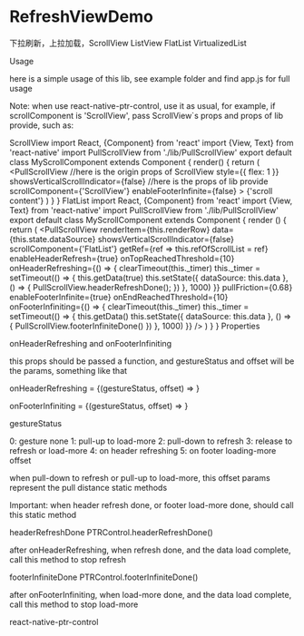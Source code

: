 # RefreshViewDemo
下拉刷新，上拉加载，ScrollView ListView FlatList VirtualizedList

Usage

here is a simple usage of this lib, see example folder and find app.js for full usage

Note: when use react-native-ptr-control, use it as usual, for example, if scrollComponent is 'ScrollView', pass ScrollView`s props and props of lib provide, such as:

ScrollView
  import React, {Component} from 'react'
  import {View, Text} from 'react-native'
  import PullScrollView from './lib/PullScrollView'
export default class MyScrollComponent extends Component {
  render() {
    return (
      <PullScrollView
        //here is the origin props of ScrollView
        style={{ flex: 1 }}
        showsVerticalScrollIndicator={false}
        //here is the props of lib provide
        scrollComponent={'ScrollView'}
        enableFooterInfinite={false} >
        <View>
          <Text>{'scroll content'}</Text>
        </View>
      </PullScrollView>
    )
  }
}
FlatList
  import React, {Component} from 'react'
  import {View, Text} from 'react-native'
  import PullScrollView from './lib/PullScrollView'
  export default class MyScrollComponent extends Component {
    render () {
      return (
        <PullScrollView
         renderItem={this.renderRow}
          data={this.state.dataSource}
          showsVerticalScrollIndicator={false}
          scrollComponent={'FlatList'}
          getRef={ref => this.refOfScrollList = ref}
          enableHeaderRefresh={true}
          onTopReachedThreshold={10}
          onHeaderRefreshing={() => {
            clearTimeout(this._timer)
            this._timer = setTimeout(() => {
              this.getData(true)
              this.setState({
                dataSource: this.data
              }, () => {
                PullScrollView.headerRefreshDone();
              })
            }, 1000)
          }}
          pullFriction={0.68}
          enableFooterInfinite={true}
          onEndReachedThreshold={10}
          onFooterInfiniting={() => {
            clearTimeout(this._timer)
            this._timer = setTimeout(() => {
              this.getData()
              this.setState({
                dataSource: this.data
              }, () => {
                PullScrollView.footerInfiniteDone()
              })
            }, 1000)
          }}
        />
        )
    }
  }
Properties

onHeaderRefreshing and onFooterInfiniting

this props should be passed a function, and gestureStatus and offset will be the params, something like that

onHeaderRefreshing = {(gestureStatus, offset) => <HeaderRefresh gestureStatus={gestureStatus} offset={offset/>}

onFooterInfiniting = {(gestureStatus, offset) => <FooterInfinite gestureStatus={gestureStatus} offset={offset/>}

gestureStatus

0: gesture none
1: pull-up to load-more
2: pull-down to refresh
3: release to refresh or load-more
4: on header refreshing
5: on footer loading-more
offset

when pull-down to refresh or pull-up to load-more, this offset params represent the pull distance
static methods

Important: when header refresh done, or footer load-more done, should call this static method

headerRefreshDone PTRControl.headerRefreshDone()

after onHeaderRefreshing, when refresh done, and the data load complete, call this method to stop refresh

footerInfiniteDone PTRControl.footerInfiniteDone()

after onFooterInfiniting, when load-more done, and the data load complete, call this method to stop load-more

react-native-ptr-control